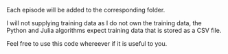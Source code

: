 Each episode will be added to the corresponding folder.

I will not supplying training data as I do not own the training data, the Python and Julia algorithms expect training data that is stored as a CSV file. 

Feel free to use this code whereever if it is useful to you. 
